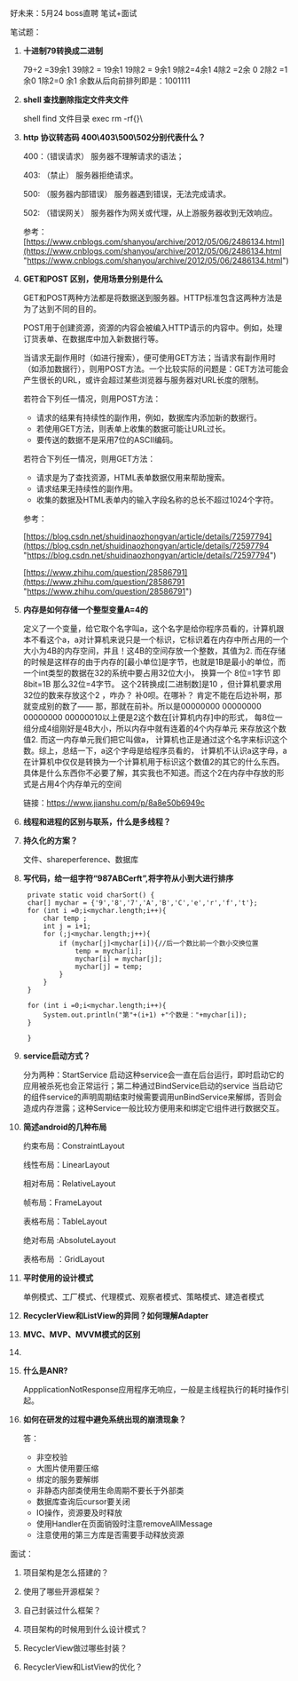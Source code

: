 好未来：5月24 boss直聘 笔试+面试

笔试题：

1. **十进制79转换成二进制**


	79÷2 =39余1  39除2 = 19余1 19除2 = 9余1  9除2=4余1 4除2 =2余 0 2除2 =1 余0 1除2=0 余1
	余数从后向前排列即是：1001111

2. **shell 查找删除指定文件夹文件**

	shell find 文件目录 exec rm -rf{}\

3. **http 协议转态码 400\403\500\502分别代表什么？**


	400：（错误请求） 服务器不理解请求的语法；

	403: （禁止） 服务器拒绝请求。

	500: （服务器内部错误）  服务器遇到错误，无法完成请求。

	502: （错误网关） 服务器作为网关或代理，从上游服务器收到无效响应。

	参考：[https://www.cnblogs.com/shanyou/archive/2012/05/06/2486134.html](https://www.cnblogs.com/shanyou/archive/2012/05/06/2486134.html "https://www.cnblogs.com/shanyou/archive/2012/05/06/2486134.html")



4. **GET和POST 区别，使用场景分别是什么**
	
	GET和POST两种方法都是将数据送到服务器。HTTP标准包含这两种方法是为了达到不同的目的。

	POST用于创建资源，资源的内容会被编入HTTP请示的内容中。例如，处理订货表单、在数据库中加入新数据行等。
	
	当请求无副作用时（如进行搜索），便可使用GET方法；当请求有副作用时（如添加数据行），则用POST方法。一个比较实际的问题是：GET方法可能会产生很长的URL，或许会超过某些浏览器与服务器对URL长度的限制。
	
	若符合下列任一情况，则用POST方法：
	
	* 请求的结果有持续性的副作用，例如，数据库内添加新的数据行。
	* 若使用GET方法，则表单上收集的数据可能让URL过长。
	* 要传送的数据不是采用7位的ASCII编码。
	
	若符合下列任一情况，则用GET方法：
	
	* 请求是为了查找资源，HTML表单数据仅用来帮助搜索。
	* 请求结果无持续性的副作用。
	* 收集的数据及HTML表单内的输入字段名称的总长不超过1024个字符。


	参考：

	[https://blog.csdn.net/shuidinaozhongyan/article/details/72597794](https://blog.csdn.net/shuidinaozhongyan/article/details/72597794 "https://blog.csdn.net/shuidinaozhongyan/article/details/72597794")

	[https://www.zhihu.com/question/28586791](https://www.zhihu.com/question/28586791 "https://www.zhihu.com/question/28586791")

5. **内存是如何存储一个整型变量A=4的**

	定义了一个变量，给它取个名字叫a，这个名字是给你程序员看的，计算机跟本不看这个a，a对计算机来说只是一个标识，它标识着在内存中所占用的一个大小为4B的内存空间，并且！这4B的空间存放一个整数，其值为2. 而在存储的时候是这样存的由于内存的[最小单位]是字节，也就是1B是最小的单位，而一个int类型的数据在32的系统中要占用32位大小， 换算一个 8位=1字节 即8bit=1B 那么32位=4字节。
	这个2转换成[二进制数]是10 ，但计算机要求用32位的数来存放这个2 ，咋办？ 补0呗。在哪补？ 肯定不能在后边补啊，那就变成别的数了—— 那，那就在前补。所以是00000000 00000000 00000000 00000010以上便是2这个数在[计算机内存]中的形式， 每8位一组分成4组刚好是4B大小，所以内存中就有连着的4个内存单元 来存放这个数值2. 而这一内存单元我们把它叫做a， 计算机也正是通过这个名字来标识这个数。综上，总结一下，a这个字母是给程序员看的， 计算机不认识a这字母，a在计算机中仅仅是转换为一个计算机用于标识这个数值2的其它的什么东西。 具体是什么东西你不必要了解，其实我也不知道。而这个2在内存中存放的形式是占用4个内存单元的空间
	
	链接：https://www.jianshu.com/p/8a8e50b6949c


6. **线程和进程的区别与联系，什么是多线程？**


7. **持久化的方案？**

	文件、shareperference、数据库

8. **写代码，给一组字符“987ABCerft”,将字符从小到大进行排序**

        private static void charSort() {
        char[] mychar = {'9','8','7','A','B','C','e','r','f','t'};
        for (int i =0;i<mychar.length;i++){
            char temp ;
            int j = i+1;
            for (;j<mychar.length;j++){
                if (mychar[j]<mychar[i]){//后一个数比前一个数小交换位置
                    temp = mychar[i];
                    mychar[i] = mychar[j];
                    mychar[j] = temp;
                }
            }
        }

        for (int i =0;i<mychar.length;i++){
            System.out.println("第"+(i+1) +"个数是："+mychar[i]);
        }

    	}


	
9. **service启动方式？**

	分为两种：StartService 启动这种service会一直在后台运行，即时启动它的应用被杀死也会正常运行；第二种通过BindService启动的service 当启动它的组件service的声明周期结束时候需要调用unBindService来解绑，否则会造成内存泄露；这种Service一般比较方便用来和绑定它组件进行数据交互。
10. **简述android的几种布局**
 
	约束布局：ConstraintLayout
	
	线性布局：LinearLayout
	
	相对布局：RelativeLayout
	
	帧布局：FrameLayout
	
	表格布局：TableLayout 
	
	绝对布局 :AbsoluteLayout
	
	表格布局 ：GridLayout

11. **平时使用的设计模式**

	单例模式、工厂模式、代理模式、观察者模式、策略模式、建造者模式
12. **RecyclerView和ListView的异同？如何理解Adapter**
13. **MVC、MVP、MVVM模式的区别**
14. 
14. **什么是ANR?**

	AppplicationNotResponse应用程序无响应，一般是主线程执行的耗时操作引起。
15. **如何在研发的过程中避免系统出现的崩溃现象？**

	答：
	
	- 非空校验
	- 大图片使用要压缩
	- 绑定的服务要解绑
	- 非静态内部类使用生命周期不要长于外部类
	- 数据库查询后cursor要关闭
	- IO操作，资源要及时释放
	- 使用Handler在页面销毁时注意removeAllMessage
	- 注意使用的第三方库是否需要手动释放资源


面试：


1. 项目架构是怎么搭建的？


2. 使用了哪些开源框架？


3. 自己封装过什么框架？


4. 项目架构的时候用到什么设计模式？


5. RecyclerView做过哪些封装？


6. RecyclerView和ListView的优化？


